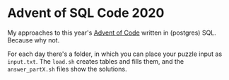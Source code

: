 # Advent of SQL Code 2020

My approaches to this year's [Advent of Code](https://adventofcode.com/2020) written in (postgres) SQL. Because why not.

For each day there's a folder, in which you can place your puzzle input as `input.txt`. The `load.sh` creates tables and fills them, and the `answer_partX.sh` files show the solutions.
